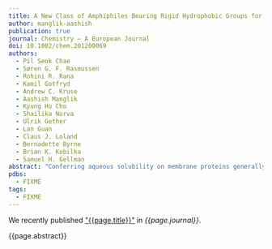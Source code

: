 ```yaml
---
title: A New Class of Amphiphiles Bearing Rigid Hydrophobic Groups for Solubilization and Stabilization of Membrane Proteins
author: manglik-aashish
publication: true
journal: Chemistry – A European Journal
doi: 10.1002/chem.201200069
authors:
  - Pil Seok Chae
  - Søren G. F. Rasmussen
  - Rohini R. Rana
  - Kamil Gotfryd
  - Andrew C. Kruse
  - Aashish Manglik
  - Kyung Ho Cho
  - Shailika Nurva
  - Ulrik Gether
  - Lan Guan
  - Claus J. Loland
  - Bernadette Byrne
  - Brian K. Kobilka
  - Samuel H. Gellman
abstract: "Conferring aqueous solubility on membrane proteins generally requires the use of a detergent or other amphiphilic agent. A new class of amphiphiles was synthesized, based on steroidal lipophilic groups, and evaluated with several membrane proteins. The results show that the new amphiphile, “glyco-diosgenin” (GDN), confers enhanced stability to a variety of membrane proteins in solution relative to popular conventional detergents, such as dodecylmaltoside (DDM)."
pdbs:
  - FIXME
tags:
  - FIXME
---
```


We recently published ["{{page.title}}"](https://doi.org/{{page.doi}}) in *{{page.journal}}*.

{{page.abstract}}
